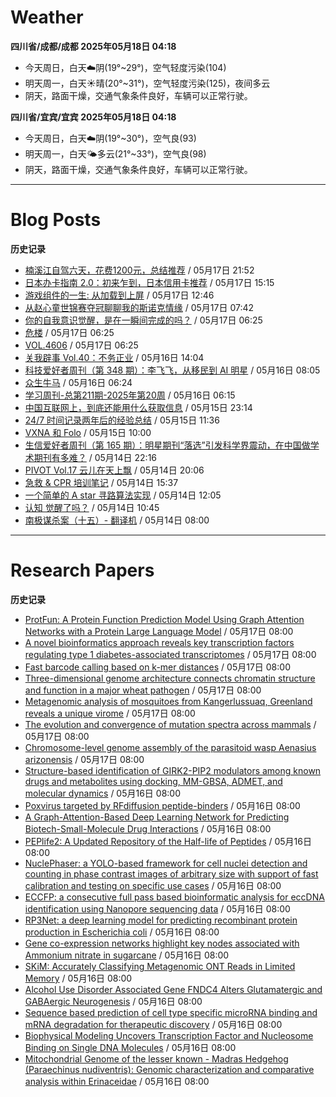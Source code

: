 # Weather
<!--qweather:start-->
**四川省/成都/成都 2025年05月18日 04:18**
- 今天周日，白天☁️阴(19°~29°)，空气轻度污染(104)
- 明天周一，白天☀️晴(20°~31°)，空气轻度污染(125)，夜间多云
- 阴天，路面干燥，交通气象条件良好，车辆可以正常行驶。

**四川省/宜宾/宜宾 2025年05月18日 04:18**
- 今天周日，白天☁️阴(19°~30°)，空气良(93)
- 明天周一，白天🌤️多云(21°~33°)，空气良(98)
- 阴天，路面干燥，交通气象条件良好，车辆可以正常行驶。
<!--qweather:end-->
---
# Blog Posts
<!--rss-blogs:start-->
**历史记录**
- [楠溪江自驾六天，花费1200元，总结推荐](https://blog.ops-coffee.cn/r/city-china-zhejiang-wenzhou-yongjia-nanxijiang.html) / 05月17日 21:52
- [日本办卡指南 2.0：初来乍到，日本信用卡推荐](https://song.al/creditcard2) / 05月17日 15:15
- [游戏组件的一生: 从加载到上屏](https://blog.ursb.me/posts/game-engine-renderer/) / 05月17日 12:46
- [从赵心童世锦赛夺冠聊聊我的斯诺克情缘](https://wiki.eryajf.net/pages/a49f60/) / 05月17日 07:42
- [你的自我意识觉醒，是在一瞬间完成的吗？](http://m.wufazhuce.com/question/4367) / 05月17日 06:25
- [危楼](http://m.wufazhuce.com/article/6794) / 05月17日 06:25
- [VOL.4606](http://m.wufazhuce.com/one/4757) / 05月17日 06:25
- [关我辟事 Vol.40：不务正业](https://blog.douchi.space/spark-joy-digest-2025-5a/) / 05月16日 14:04
- [科技爱好者周刊（第 348 期）：李飞飞，从移民到 AI 明星](http://www.ruanyifeng.com/blog/2025/05/weekly-issue-348.html) / 05月16日 08:05
- [众生牛马](https://www.xiangshitan.com/post/3402.html) / 05月16日 06:24
- [学习周刊-总第211期-2025年第20周](https://wiki.eryajf.net/pages/a0fa42/) / 05月16日 06:15
- [中国互联网上，到底还能用什么获取信息](https://cyp0633.icu/timeline/2025/05/fsou-lawsuit/) / 05月15日 23:14
- [24/7 时间记录两年后的经验总结](https://thirdshire.com/timetracking/) / 05月15日 11:36
- [VXNA 和 Folo](https://anotherdayu.com/2025/6972/) / 05月15日 10:00
- [生信爱好者周刊（第 165 期）：明星期刊“落选”引发科学界震动，在中国做学术期刊有多难？](https://openbiox.github.io/weekly/issue-165/) / 05月14日 22:16
- [PIVOT Vol.17 云儿在天上飘](https://anotherdayu.com/2025/6966/) / 05月14日 20:06
- [急救 & CPR 培训笔记](https://blog.douchi.space/first-aid-training/) / 05月14日 15:37
- [一个简单的 A star 寻路算法实现](https://blog.codingnow.com/2025/05/a_star_pathfinding.html) / 05月14日 12:05
- [认知 觉醒了吗？](https://imzm.im/cognitive-awakening/) / 05月14日 10:45
- [南极谋杀案（十五）- 翻译机](https://yufree.cn/cn/2025/05/14/anterictic-murder/) / 05月14日 08:00
<!--rss-blogs:end-->
---
# Research Papers
<!--rss-papers:start-->
**历史记录**
- [ProtFun: A Protein Function Prediction Model Using Graph Attention Networks with a Protein Large Language Model](https://www.biorxiv.org/content/10.1101/2025.05.13.653854v1?rss=1) / 05月17日 08:00
- [A novel bioinformatics approach reveals key transcription factors regulating type 1 diabetes-associated transcriptomes](https://www.biorxiv.org/content/10.1101/2025.05.13.653885v1?rss=1) / 05月17日 08:00
- [Fast barcode calling based on k-mer distances](https://www.biorxiv.org/content/10.1101/2025.05.12.653416v1?rss=1) / 05月17日 08:00
- [Three-dimensional genome architecture connects chromatin structure and function in a major wheat pathogen](https://www.biorxiv.org/content/10.1101/2025.05.13.653796v1?rss=1) / 05月17日 08:00
- [Metagenomic analysis of mosquitoes from Kangerlussuaq, Greenland reveals a unique virome](https://www.nature.com/articles/s41598-025-01086-z) / 05月17日 08:00
- [The evolution and convergence of mutation spectra across mammals](https://www.nature.com/articles/s42003-025-08181-x) / 05月17日 08:00
- [Chromosome-level genome assembly of the parasitoid wasp Aenasius arizonensis](https://www.nature.com/articles/s41597-025-05020-w) / 05月17日 08:00
- [Structure-based identification of GIRK2-PIP2 modulators among known drugs and metabolites using docking, MM-GBSA, ADMET, and molecular dynamics](https://www.biorxiv.org/content/10.1101/2025.05.13.653795v1?rss=1) / 05月16日 08:00
- [Poxvirus targeted by RFdiffusion peptide-binders](https://www.biorxiv.org/content/10.1101/2025.05.14.654163v1?rss=1) / 05月16日 08:00
- [A Graph-Attention-Based Deep Learning Network for Predicting Biotech-Small-Molecule Drug Interactions](https://www.biorxiv.org/content/10.1101/2025.05.13.653666v1?rss=1) / 05月16日 08:00
- [PEPlife2: A Updated Repository of the Half-life of Peptides](https://www.biorxiv.org/content/10.1101/2025.05.13.653654v1?rss=1) / 05月16日 08:00
- [NuclePhaser: a YOLO-based framework for cell nuclei detection and counting in phase contrast images of arbitrary size with support of fast calibration and testing on specific use cases](https://www.biorxiv.org/content/10.1101/2025.05.13.653705v1?rss=1) / 05月16日 08:00
- [ECCFP: a consecutive full pass based bioinformatic analysis for eccDNA identification using Nanopore sequencing data](https://www.biorxiv.org/content/10.1101/2025.05.13.653627v1?rss=1) / 05月16日 08:00
- [RP3Net: a deep learning model for predicting recombinant protein production in Escherichia coli](https://www.biorxiv.org/content/10.1101/2025.05.13.652824v1?rss=1) / 05月16日 08:00
- [Gene co-expression networks highlight key nodes associated with Ammonium nitrate in sugarcane](https://www.biorxiv.org/content/10.1101/2025.05.14.652917v1?rss=1) / 05月16日 08:00
- [SKiM: Accurately Classifying Metagenomic ONT Reads in Limited Memory](https://www.biorxiv.org/content/10.1101/2025.05.13.653326v1?rss=1) / 05月16日 08:00
- [Alcohol Use Disorder Associated Gene FNDC4 Alters Glutamatergic and GABAergic Neurogenesis](https://www.biorxiv.org/content/10.1101/2025.05.15.654319v1?rss=1) / 05月16日 08:00
- [Sequence based prediction of cell type specific microRNA binding and mRNA degradation for therapeutic discovery](https://www.biorxiv.org/content/10.1101/2025.05.15.654105v1?rss=1) / 05月16日 08:00
- [Biophysical Modeling Uncovers Transcription Factor and Nucleosome Binding on Single DNA Molecules](https://www.biorxiv.org/content/10.1101/2025.05.13.653852v1?rss=1) / 05月16日 08:00
- [Mitochondrial Genome of the lesser known - Madras Hedgehog (Paraechinus nudiventris): Genomic characterization and comparative analysis within Erinaceidae](https://www.biorxiv.org/content/10.1101/2025.05.13.653780v1?rss=1) / 05月16日 08:00
<!--rss-papers:end-->
